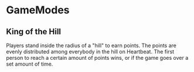 # GameModes

## King of the Hill
	
Players stand inside the radius of a "hill" to earn points. The points are evenly distributed among everybody in the hill on Heartbeat. The first person to reach a certain amount of points wins, or if the game goes over a set amount of time.